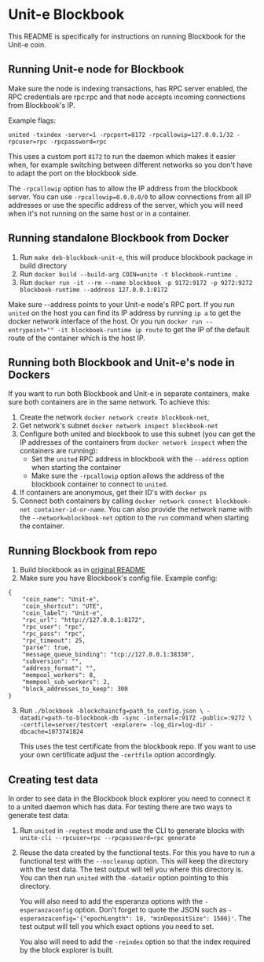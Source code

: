 # Unit-e Blockbook

This README is specifically for instructions on running Blockbook for the Unit-e coin.

## Running Unit-e node for Blockbook

Make sure the node is indexing transactions, has RPC server enabled, the RPC credentials are rpc:rpc and that node accepts incoming connections from Blockbook's IP.

Example flags:
```
united -txindex -server=1 -rpcport=8172 -rpcallowip=127.0.0.1/32 -rpcuser=rpc -rpcpassword=rpc
```

This uses a custom port `8172` to run the daemon which makes it easier when, for
example switching between different networks so you don't have to adapt the port
on the blockbook side.

The `-rpcallowip` option has to allow the IP address from the blockbook server.
You can use `-rpcallowip=0.0.0.0/0` to allow connections from all IP addresses
or use the specific address of the server, which you will need when it's not
running on the same host or in a container.

## Running standalone Blockbook from Docker

1. Run `make deb-blockbook-unit-e`, this will produce blockbook package in build directory
2. Run `docker build --build-arg COIN=unite -t blockbook-runtime .`
3. Run `docker run -it --rm --name blockbook -p 9172:9172 -p 9272:9272 blockbook-runtime --address 127.0.0.1:8172`

Make sure --address points to your Unit-e node's RPC port. If you run `united`
on the host you can find its IP address by running `ip a` to get the docker
network interface of the host. Or you run `docker run --entrypoint="" -it
blockbook-runtime ip route` to get the IP of the default route of the container
which is the host IP.

## Running both Blockbook and Unit-e's node in Dockers

If you want to run both Blockbook and Unit-e in separate containers, make sure both containers are in the same network.
To achieve this:
1. Create the network `docker network create blockbook-net`,
2. Get network's subnet `docker network inspect blockbook-net`
3. Configure both united and blockbook to use this subnet (you can get the IP
   addresses of the containers from `docker network inspect` when the containers
   are running):
    * Set the `united` RPC address in blockbook with the `--address` option when
      starting the container
    * Make sure the `-rpcallowip` option allows the address of the blockbook
      container to connect to `united`.
4. If containers are anonymous, get their ID's with `docker ps`
5. Connect both containers by calling `docker network connect blockbook-net
   container-id-or-name`. You can also provide the network name with the
   `--network=blockbook-net` option to the `run` command when starting the
   container.


## Running Blockbook from repo

1. Build blockbook as in [original README](README.md)
2. Make sure you have Blockbook's config file. Example config:
```
{
    "coin_name": "Unit-e",
    "coin_shortcut": "UTE",
    "coin_label": "Unit-e",
    "rpc_url": "http://127.0.0.1:8172",
    "rpc_user": "rpc",
    "rpc_pass": "rpc",
    "rpc_timeout": 25,
    "parse": true,
    "message_queue_binding": "tcp://127.0.0.1:38330",
    "subversion": "",
    "address_format": "",
    "mempool_workers": 8,
    "mempool_sub_workers": 2,
    "block_addresses_to_keep": 300
}
```
3. Run `./blockbook -blockchaincfg=path_to_config.json \
   -datadir=path-to-blockbook-db -sync -internal=:9172 -public=:9272 \
   -certfile=server/testcert -explorer= -log_dir=log-dir -dbcache=1073741824`

   This uses the test certificate from the blockbook repo. If you want to use
   your own certificate adjust the `-certfile` option accordingly.


## Creating test data

In order to see data in the Blockbook block explorer you need to connect it to
a united daemon which has data. For testing there are two ways to generate test
data:

1. Run `united` in `-regtest` mode and use the CLI to generate blocks with
   `unite-cli --rpcuser=rpc --rpcpassword=rpc generate`
2. Reuse the data created by the functional tests. For this you have to run a
   functional test with the `--nocleanup` option. This will keep the directory
   with the test data. The test output will tell you where this directory is.
   You can then run `united` with the `-datadir` option pointing to this
   directory.

   You will also need to add the esperanza options with the
   `-esperanzaconfig` option. Don't forget to quote the JSON such as
   `-esperanzaconfig='{"epochLength": 10, "minDepositSize": 1500}'`. The test
   output will tell you which exact options you need to set.

   You also will need to add the `-reindex` option so that the index required by
   the block explorer is built.
